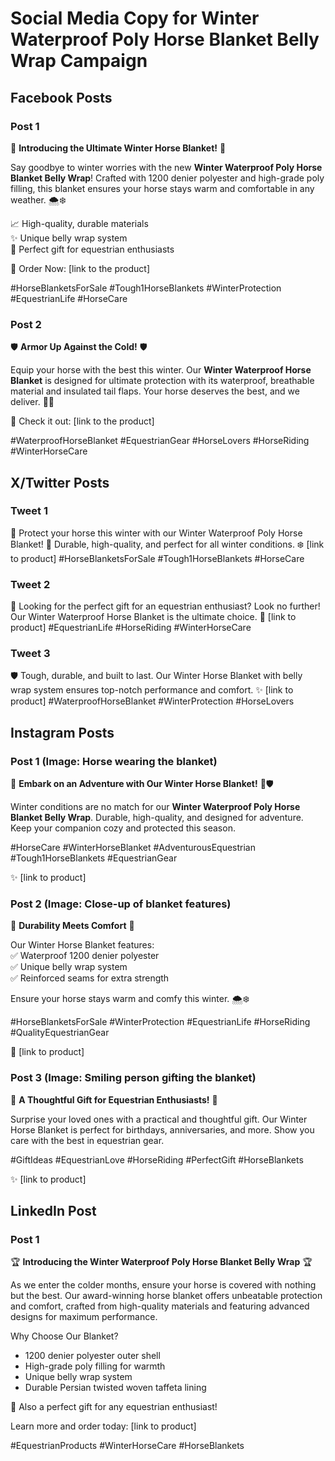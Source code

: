 # Social Media Copy for Winter Waterproof Poly Horse Blanket Belly Wrap Campaign

## Facebook Posts

### Post 1
🎉 **Introducing the Ultimate Winter Horse Blanket!** 🎉

Say goodbye to winter worries with the new **Winter Waterproof Poly Horse Blanket Belly Wrap**! Crafted with 1200 denier polyester and high-grade poly filling, this blanket ensures your horse stays warm and comfortable in any weather. 🌨️❄️

📈 High-quality, durable materials  
✨ Unique belly wrap system  
🎁 Perfect gift for equestrian enthusiasts

🌟 Order Now: [link to the product]

#HorseBlanketsForSale #Tough1HorseBlankets #WinterProtection #EquestrianLife #HorseCare

### Post 2
🛡️ **Armor Up Against the Cold!** 🛡️

Equip your horse with the best this winter. Our **Winter Waterproof Horse Blanket** is designed for ultimate protection with its waterproof, breathable material and insulated tail flaps. Your horse deserves the best, and we deliver. 🐴💪

🔗 Check it out: [link to the product]

#WaterproofHorseBlanket #EquestrianGear #HorseLovers #HorseRiding #WinterHorseCare

## X/Twitter Posts

### Tweet 1
🔹 Protect your horse this winter with our Winter Waterproof Poly Horse Blanket! 🐴 Durable, high-quality, and perfect for all winter conditions. ❄️ [link to product] #HorseBlanketsForSale #Tough1HorseBlankets #HorseCare

### Tweet 2
🎁 Looking for the perfect gift for an equestrian enthusiast? Look no further! Our Winter Waterproof Horse Blanket is the ultimate choice. 🌟 [link to product] #EquestrianLife #HorseRiding #WinterHorseCare

### Tweet 3
🛡️ Tough, durable, and built to last. Our Winter Horse Blanket with belly wrap system ensures top-notch performance and comfort. ✨ [link to product] #WaterproofHorseBlanket #WinterProtection #HorseLovers

## Instagram Posts

### Post 1 (Image: Horse wearing the blanket)
🖖 **Embark on an Adventure with Our Winter Horse Blanket!** 🚀🛡️

Winter conditions are no match for our **Winter Waterproof Poly Horse Blanket Belly Wrap**. Durable, high-quality, and designed for adventure. Keep your companion cozy and protected this season.

#HorseCare #WinterHorseBlanket #AdventurousEquestrian #Tough1HorseBlankets #EquestrianGear

✨ [link to product]

### Post 2 (Image: Close-up of blanket features)
🔹 **Durability Meets Comfort** 🔹

Our Winter Horse Blanket features:  
✅ Waterproof 1200 denier polyester  
✅ Unique belly wrap system  
✅ Reinforced seams for extra strength

Ensure your horse stays warm and comfy this winter. 🌨️❄️ 

#HorseBlanketsForSale #WinterProtection #EquestrianLife #HorseRiding #QualityEquestrianGear

🌟 [link to product]

### Post 3 (Image: Smiling person gifting the blanket)
🎁 **A Thoughtful Gift for Equestrian Enthusiasts!** 🎁

Surprise your loved ones with a practical and thoughtful gift. Our Winter Horse Blanket is perfect for birthdays, anniversaries, and more. Show you care with the best in equestrian gear.

#GiftIdeas #EquestrianLove #HorseRiding #PerfectGift #HorseBlankets

✨ [link to product]

## LinkedIn Post

### Post 1
🏆 **Introducing the Winter Waterproof Poly Horse Blanket Belly Wrap** 🏆

As we enter the colder months, ensure your horse is covered with nothing but the best. Our award-winning horse blanket offers unbeatable protection and comfort, crafted from high-quality materials and featuring advanced designs for maximum performance.

Why Choose Our Blanket?  
- 1200 denier polyester outer shell  
- High-grade poly filling for warmth  
- Unique belly wrap system  
- Durable Persian twisted woven taffeta lining

🎁 Also a perfect gift for any equestrian enthusiast!

Learn more and order today: [link to product]

#EquestrianProducts #WinterHorseCare #HorseBlankets
